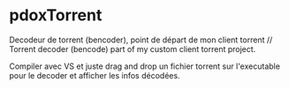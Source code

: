 # pdoxTorrent
Decodeur de torrent (bencoder), point de départ de mon client torrent // Torrent decoder (bencode) part of my custom client torrent project.


Compiler avec VS et juste drag and drop un fichier torrent sur l'executable pour le decoder et afficher les infos décodées.
